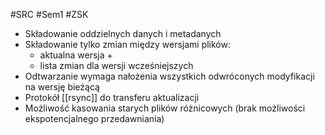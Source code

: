 #SRC #Sem1 #ZSK 

- Składowanie oddzielnych danych i metadanych
- Składowanie tylko zmian między wersjami plików:
	- aktualna wersja +
	- lista zmian dla wersji wcześniejszych
- Odtwarzanie wymaga nałożenia wszystkich odwróconych modyfikacji na wersję bieżącą
- Protokół [[rsync]] do transferu aktualizacji
- Możliwość kasowania starych plików różnicowych (brak możliwości ekspotencjalnego przedawniania)